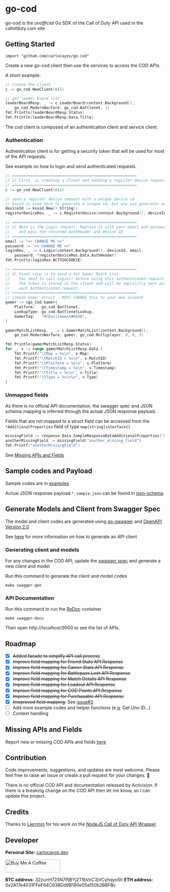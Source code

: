 # go-cod

go-cod is the _unofficial_ Go SDK of the Call of Duty API used in the callofduty.com site

## Getting Started
```
import "github.com/carlocayos/go-cod"
```

Create a new go-cod client then use the services to access the COD APIs.

A short example:
```go
// create the client
c := go_cod.NewClient(nil)

// get leader board list
leaderBoardResp, _ := c.LeaderBoard(context.Background(), 
    go_cod.ModernWarfare, go_cod.Battlenet, 3)
fmt.Println(leaderBoardResp.Status)
fmt.Println(leaderBoardResp.Data.Title)
```

The cod client is composed of an authentication client and service client.

### Authentication

Authentication client is for getting a security token that will be used for most of the API requests.

See example on how to login and send authenticated requests.

```go
// =======================================================
// 1) First, is creating a client and sending a register device request
// =======================================================
c := go_cod.NewClient(nil)

// send a register device request with a unique device id
// ksuid is used here to generate a unique id, but any uid generator would be fine
deviceId := ksuid.New().String()
registerDeviceRes, _ := c.RegisterDevice(context.Background(), deviceId)

// =======================================================
// 2) Next is the Login request. Replace it with your email and password
//    and pass the returned AuthHeader and Device ID
// =======================================================
email := "<< CHANGE ME >>"
password := "<< CHANGE ME >>"
loginRes, _ := c.Login(context.Background(), deviceId, email, 
    password, *registerDeviceRes.Data.AuthHeader)
fmt.Println(loginRes.ACTSSOCOOKIE)

// =======================================================
// 3) Final step is to send a Get Gamer Match List.
//    You need to call Login() before using this authenticated request.
//    The token is stored in the client and will be implicitly sent along 
//    each Authenticated request.
// =======================================================
// create Gamer struct - MUST CHANGE this to your own account
gamer := &go_cod.Gamer{
    Platform:   go_cod.Battlenet,
    LookupType: go_cod.BattlenetLookup,
    GamerTag:   "MrExcitement#6438",
}

gamerMatchListResp, _ := c.GamerMatchList(context.Background(), 
    go_cod.ModernWarfare, gamer, go_cod.Multiplayer, 0, 0, 3)

fmt.Println(gamerMatchListResp.Status)
for _, v := range gamerMatchListResp.Data {
    fmt.Printf("\tMap = %v\n", v.Map)
    fmt.Printf("\tMatchID = %v\n", v.MatchID)
    fmt.Printf("\tPlatform = %v\n", v.Platform)
    fmt.Printf("\tTimestamp = %v\n", v.Timestamp)
    fmt.Printf("\tTitle = %v\n", v.Title)
    fmt.Printf("\tType = %v\n\n", v.Type)
}
```

### Unmapped fields

As there is no official API documentation, the swagger spec and JSON schema mapping is inferred through the 
actual JSON response payload.

Fields that are not mapped to a struct field can be accessed from the `*AdditionalProperties` field of type `map[string]interface{}`

```go
missingField := response.Data.SampleResponseDataAdditionalProperties["missing_field_name"].(map[string]interface{})
anotherMissingField := missingField["another_missing_field"]
fmt.Printf("anotherMissingField")
```

See [Missing APIs and Fields](#missing-apis-and-fields)

## Sample codes and Payload

Sample codes are in [examples](examples)

Actual JSON response payload `*_sample.json` can be found in [json-schema](api/specs/v1.0.0/json-schema)

## Generate Models and Client from Swagger Spec

The model and client codes are generated using [go-swagger](https://github.com/go-swagger/go-swagger) and
[OpenAPI Version 2.0](https://swagger.io/specification/v2/)

See [here](https://goswagger.io/generate/client.html) for more information on how to generate an API client

### Generating client and models

For any changes in the COD API, update the [swagger spec](api/specs) and generate a new client and model

Run this command to generate the client and model codes
```shell
make swagger-gen
```

### API Documentation

Run this command to run the [ReDoc](https://github.com/bfirsh/docker-redoc) container
```shell
make swagger-docs
```

Then open http://localhost:9000 to see the list of APIs.

## Roadmap

- [X] ~~Added facade to simplify API call process~~
- [X] ~~Improve field mapping for Friend Stats API Response~~
- [X] ~~Improve field mapping for Gamer Stats API Response~~
- [X] ~~Improve field mapping for Battlepass Loot API Response~~
- [X] ~~Improve field mapping for Match Details API Response~~
- [X] ~~Improve field mapping for Loadout API Response~~
- [X] ~~Improve field mapping for COD Points API Response~~
- [X] ~~Improve field mapping for Purchasable API Response~~
- [X] ~~Imoproved field mapping.~~ See [issue#3](https://github.com/carlocayos/go-cod/issues/3)
- [ ] Add more example codes and helper functions (e.g. Get Uno ID...)
- [ ] Context handling

## Missing APIs and Fields

Report new or missing COD APIs and fields [here](https://github.com/carlocayos/go-cod/issues/new?assignees=&labels=enhancement&template=add-api-or-field.md&title=Reques+to+add+a+new+field+or+API)

## Contribution
Code improvements, suggestions, and updates are most welcome. Please feel free to raise an issue or create a pull
request for your changes. 🙂

There is no official COD API and documentation released by Activision. If there is a breaking change on the COD API 
then let me know, so I can update this project. 

## Credits

Thanks to [Lierrmm](https://github.com/Lierrmm) for his work on the [NodeJS Call of Duty API Wrapper](https://github.com/Lierrmm/Node-CallOfDuty)

## Developer

**Personal Site:** [carlocayos.dev](https://carlocayos.dev)

<a href="https://www.buymeacoffee.com/ccayos" target="_blank"><img src="https://cdn.buymeacoffee.com/buttons/default-orange.png" alt="Buy Me A Coffee" height="41" width="174"></a>

**BTC address:** 32zunH725N7PjBYj2TfbVoC3jVCyhqyn5h
**ETH address:** 0x2A17e4031FFeF64C638Dd9B190e05a150b2B8FBc

